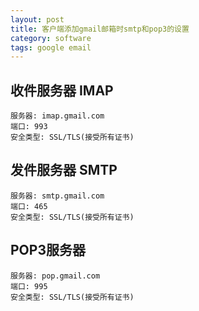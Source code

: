```yaml
---
layout: post
title: 客户端添加gmail邮箱时smtp和pop3的设置
category: software
tags: google email
---
```


## 收件服务器 IMAP

	服务器: imap.gmail.com
	端口: 993  
	安全类型: SSL/TLS(接受所有证书)

## 发件服务器 SMTP

	服务器: smtp.gmail.com  
	端口: 465  
	安全类型: SSL/TLS(接受所有证书)

## POP3服务器

	服务器: pop.gmail.com  
	端口: 995  
	安全类型: SSL/TLS(接受所有证书)
